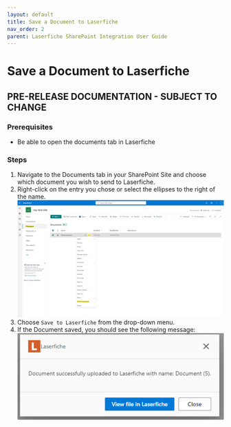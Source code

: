 ```yaml
---
layout: default
title: Save a Document to Laserfiche
nav_order: 2
parent: Laserfiche SharePoint Integration User Guide
---
```


# Save a Document to Laserfiche
## PRE-RELEASE DOCUMENTATION - SUBJECT TO CHANGE
### Prerequisites
- Be able to open the documents tab in Laserfiche

### Steps
1. Navigate to the Documents tab in your SharePoint Site and choose which document you wish to send to Laserfiche.
1. Right-click on the entry you chose or select the ellipses to the right of the name.
<a href="../assets/images/saveToLaserfiche.png"><img src="../assets/images/saveToLaserfiche.png"></a>
1. Choose `Save to Laserfiche` from the drop-down menu.
1. If the Document saved, you should see the following message:
<a href="../assets/images/successfulSave.png"><img src="../assets/images/successfulSave.png"></a>
